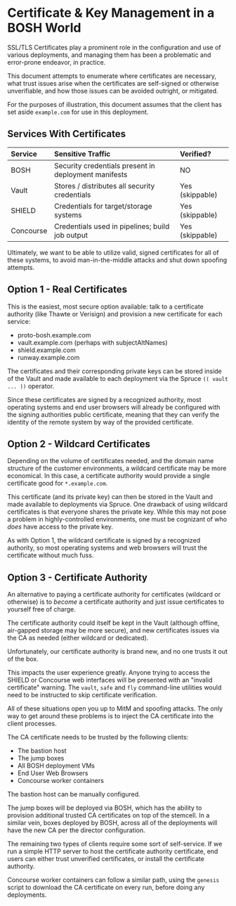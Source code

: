 # Certificate & Key Management in a BOSH World

SSL/TLS Certificates play a prominent role in the configuration
and use of various deployments, and managing them has been a
problematic and error-prone endeavor, in practice.

This document attempts to enumerate where certificates are
necessary, what trust issues arise when the certificates are
self-signed or otherwise unverifiable, and how those issues can be
avoided outright, or mitigated.

For the purposes of illustration, this document assumes that the
client has set aside `example.com` for use in this deployment.

## Services With Certificates

| Service | Sensitive Traffic | Verified? |
| :--- | :--- | :--- |
| BOSH | Security credentials present in deployment manifests | NO |
| Vault | Stores / distributes all security credentials | Yes (skippable) |
| SHIELD | Credentials for target/storage systems | Yes (skippable) |
| Concourse | Credentials used in pipelines; build job output | Yes (skippable) |

Ultimately, we want to be able to utilize valid, signed
certificates for all of these systems, to avoid man-in-the-middle
attacks and shut down spoofing attempts.

## Option 1 - Real Certificates

This is the easiest, most secure option available: talk to a
certificate authority (like Thawte or Verisign) and provision a
new certificate for each service:

* proto-bosh.example.com
* vault.example.com (perhaps with subjectAltNames)
* shield.example.com
* runway.example.com

The certificates and their corresponding private keys can be
stored inside of the Vault and made available to each deployment
via the Spruce `(( vault ... ))` operator.

Since these certificates are signed by a recognized authority,
most operating systems and end user browsers will already be
configured with the signing authorities public certificate,
meaning that they can verify the identity of the remote system by
way of the provided certificate.

## Option 2 - Wildcard Certificates

Depending on the volume of certificates needed, and the domain
name structure of the customer environments, a wildcard
certificate may be more economical.  In this case, a certificate
authority would provide a single certificate good for
`*.example.com`.

This certificate (and its private key) can then be stored in the
Vault and made available to deployments via Spruce.  One drawback
of using wildcard certificates is that everyone shares the private
key.  While this may not pose a problem in highly-controlled
environments, one must be cognizant of who _does_ have access to
the private key.

As with Option 1, the wildcard certificate is signed by a
recognized authority, so most operating systems and web browsers
will trust the certificate without much fuss.

## Option 3 - Certificate Authority

An alternative to paying a certificate authority for certificates
(wildcard or otherwise) is to _become_ a certificate authority and
just issue certificates to yourself free of charge.

The certificate authority could itself be kept in the Vault
(although offline, air-gapped storage may be more secure), and new
certificates issues via the CA as needed (either wildcard or
dedicated).

Unfortunately, our certificate authority is brand new, and no one
trusts it out of the box.

This impacts the user experience greatly.  Anyone trying to access
the SHIELD or Concourse web interfaces will be presented with an
"invalid certificate" warning.  The `vault`, `safe` and `fly`
command-line utilities would need to be instructed to skip
certificate verification.

All of these situations open you up to MitM and spoofing attacks.
The only way to get around these problems is to inject the CA
certificate into the client processes.

The CA certificate needs to be trusted by the following clients:

* The bastion host
* The jump boxes
* All BOSH deployment VMs
* End User Web Browsers
* Concourse worker containers

The bastion host can be manually configured.

The jump boxes will be deployed via BOSH, which has the ability to
provision additional trusted CA certificates on top of the
stemcell.  In a similar vein, boxes deployed by BOSH, across all
of the deployments will have the new CA per the director
configuration.

The remaining two types of clients require some sort of
self-service.  If we run a simple HTTP server to host the
certificate authority certificate, end users can either trust
unverified certificates, or install the certificate authority.

Concourse worker containers can follow a similar path, using the
`genesis` script to download the CA certificate on every run,
before doing any deployments.
